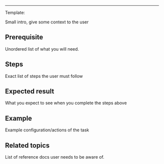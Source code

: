 <!--
title: "Build from source"
sidebar_label: "Build from source"
custom_edit_url: "https://github.com/netdata/netdata/blob/master/docs/getting-started/installation/single-node-build-from-source.md"
sidebar_position: "10"
learn_status: "Published"
learn_topic_type: "Getting Started"
learn_rel_path: "Getting started/Installation"
learn_docs_purpose: "Build Netdata from source"
-->

**********************************************************************
Template:

Small intro, give some context to the user

## Prerequisite

Unordered list of what you will need. 

## Steps

Exact list of steps the user must follow

## Expected result

What you expect to see when you complete the steps above

## Example

Example configuration/actions of the task

## Related topics

List of reference docs user needs to be aware of.

